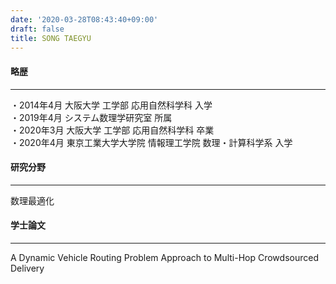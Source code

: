 ```yaml
---
date: '2020-03-28T08:43:40+09:00'
draft: false
title: SONG TAEGYU
---
```


#### 略歴

* * *

・2014年4月 大阪大学 工学部 応用自然科学科 入学  
・2019年4月 システム数理学研究室 所属  
・2020年3月 大阪大学 工学部 応用自然科学科 卒業  
・2020年4月 東京工業大学大学院 情報理工学院 数理・計算科学系 入学

#### 研究分野

* * *

数理最適化

#### 学士論文

* * *

A Dynamic Vehicle Routing Problem Approach to Multi-Hop Crowdsourced Delivery